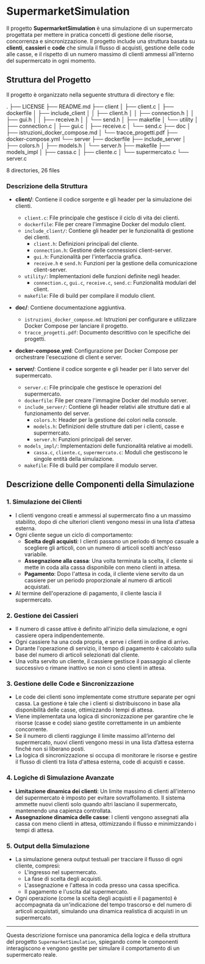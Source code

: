 # SupermarketSimulation

Il progetto **SupermarketSimulation** è una simulazione di un supermercato progettata per mettere in pratica concetti di gestione delle risorse, concorrenza e sincronizzazione.
Il progetto include una struttura basata su **clienti**, **cassieri** e **code** che simula il flusso di acquisti, gestione delle code alle casse, e il rispetto di un numero massimo di clienti ammessi all'interno del supermercato in ogni momento.

## Struttura del Progetto

Il progetto è organizzato nella seguente struttura di directory e file:

.
├── LICENSE
├── README.md
├── client
│   ├── client.c
│   ├── dockerfile
│   ├── include_client
│   │   ├── client.h
│   │   ├── connection.h
│   │   ├── gui.h
│   │   ├── receive.h
│   │   └── send.h
│   ├── makefile
│   └── utility
│       ├── connection.c
│       ├── gui.c
│       ├── receive.c
│       └── send.c
├── doc
│   ├── istruzioni_docker_compose.md
│   └── tracce_progetti.pdf
├── docker-compose.yml
└── server
    ├── dockerfile
    ├── include_server
    │   ├── colors.h
    │   ├── models.h
    │   └── server.h
    ├── makefile
    ├── models_impl
    │   ├── cassa.c
    │   ├── cliente.c
    │   └── supermercato.c
    └── server.c

8 directories, 26 files


### Descrizione della Struttura

- **client/**: Contiene il codice sorgente e gli header per la simulazione dei clienti.
  - `client.c`: File principale che gestisce il ciclo di vita dei clienti.
  - `dockerfile`: File per creare l'immagine Docker del modulo client.
  - `include_client/`: Contiene gli header per le funzionalità di gestione dei clienti.
    - `client.h`: Definizioni principali del cliente.
    - `connection.h`: Gestione delle connessioni client-server.
    - `gui.h`: Funzionalità per l'interfaccia grafica.
    - `receive.h` e `send.h`: Funzioni per la gestione della comunicazione client-server.
  - `utility/`: Implementazioni delle funzioni definite negli header.
    - `connection.c`, `gui.c`, `receive.c`, `send.c`: Funzionalità modulari del client.
  - `makefile`: File di build per compilare il modulo client.

- **doc/**: Contiene documentazione aggiuntiva.
  - `istruzioni_docker_compose.md`: Istruzioni per configurare e utilizzare Docker Compose per lanciare il progetto.
  - `tracce_progetti.pdf`: Documento descrittivo con le specifiche dei progetti.

- **docker-compose.yml**: Configurazione per Docker Compose per orchestrare l'esecuzione di client e server.

- **server/**: Contiene il codice sorgente e gli header per il lato server del supermercato.
  - `server.c`: File principale che gestisce le operazioni del supermercato.
  - `dockerfile`: File per creare l'immagine Docker del modulo server.
  - `include_server/`: Contiene gli header relativi alle strutture dati e al funzionamento del server.
    - `colors.h`: Header per la gestione dei colori nella console.
    - `models.h`: Definizioni delle strutture dati per i clienti, casse e supermercato.
    - `server.h`: Funzioni principali del server.
  - `models_impl/`: Implementazioni delle funzionalità relative ai modelli.
    - `cassa.c`, `cliente.c`, `supermercato.c`: Moduli che gestiscono le singole entità della simulazione.
  - `makefile`: File di build per compilare il modulo server.

## Descrizione delle Componenti della Simulazione

### 1. Simulazione dei Clienti
   - I clienti vengono creati e ammessi al supermercato fino a un massimo stabilito, dopo di che ulteriori clienti vengono messi in una lista d'attesa esterna.
   - Ogni cliente segue un ciclo di comportamento:
     - **Scelta degli acquisti**: I clienti passano un periodo di tempo casuale a scegliere gli articoli, con un numero di articoli scelti anch'esso variabile.
     - **Assegnazione alla cassa**: Una volta terminata la scelta, il cliente si mette in coda alla cassa disponibile con meno clienti in attesa.
     - **Pagamento**: Dopo l'attesa in coda, il cliente viene servito da un cassiere per un periodo proporzionale al numero di articoli acquistati.
   - Al termine dell'operazione di pagamento, il cliente lascia il supermercato.

### 2. Gestione dei Cassieri
   - Il numero di casse attive è definito all'inizio della simulazione, e ogni cassiere opera indipendentemente.
   - Ogni cassiere ha una coda propria, e serve i clienti in ordine di arrivo.
   - Durante l'operazione di servizio, il tempo di pagamento è calcolato sulla base del numero di articoli selezionati dal cliente.
   - Una volta servito un cliente, il cassiere gestisce il passaggio al cliente successivo o rimane inattivo se non ci sono clienti in attesa.

### 3. Gestione delle Code e Sincronizzazione
   - Le code dei clienti sono implementate come strutture separate per ogni cassa. La gestione è tale che i clienti si distribuiscono in base alla disponibilità delle casse, ottimizzando i tempi di attesa.
   - Viene implementata una logica di sincronizzazione per garantire che le risorse (casse e code) siano gestite correttamente in un ambiente concorrente.
   - Se il numero di clienti raggiunge il limite massimo all’interno del supermercato, nuovi clienti vengono messi in una lista d’attesa esterna finché non si liberano posti.
   - La logica di sincronizzazione si occupa di monitorare le risorse e gestire il flusso di clienti tra lista d'attesa esterna, code di acquisti e casse.

### 4. Logiche di Simulazione Avanzate
   - **Limitazione dinamica dei clienti**: Un limite massimo di clienti all'interno del supermercato è imposto per evitare sovraffollamento. Il sistema ammette nuovi clienti solo quando altri lasciano il supermercato, mantenendo una capienza controllata.
   - **Assegnazione dinamica delle casse**: I clienti vengono assegnati alla cassa con meno clienti in attesa, ottimizzando il flusso e minimizzando i tempi di attesa.

### 5. Output della Simulazione
   - La simulazione genera output testuali per tracciare il flusso di ogni cliente, compresi:
     - L'ingresso nel supermercato.
     - La fase di scelta degli acquisti.
     - L'assegnazione e l'attesa in coda presso una cassa specifica.
     - Il pagamento e l'uscita dal supermercato.
   - Ogni operazione (come la scelta degli acquisti e il pagamento) è accompagnata da un'indicazione del tempo trascorso e del numero di articoli acquistati, simulando una dinamica realistica di acquisti in un supermercato.

---

Questa descrizione fornisce una panoramica della logica e della struttura del progetto `SupermarketSimulation`, spiegando come le componenti interagiscono e vengono gestite per simulare il comportamento di un supermercato reale.
